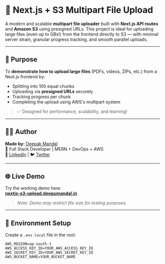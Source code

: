 # 🧩 Next.js + S3 Multipart File Upload

A modern and scalable **multipart file uploader** built with **Next.js API routes** and **Amazon S3** using presigned URLs. This project is ideal for uploading large files (even up to GBs!) from the frontend directly to S3 — with minimal server strain, granular progress tracking, and smooth parallel uploads.

---

## 🚀 Purpose

To **demonstrate how to upload large files** (PDFs, videos, ZIPs, etc.) from a Next.js frontend by:
- Splitting into 100 equal chunks
- Uploading via **presigned URLs** securely
- Tracking progress per chunk
- Completing the upload using AWS's multipart system

> ✅ Designed for performance, scalability, and learning!

---

## 👨‍💻 Author

**Made by:** [Deepak Mandal](https://github.com/deepumandal)  
💼 Full Stack Developer | MERN + DevOps + AWS  
🔗 [LinkedIn](https://linkedin.com/in/deepumandal) | 🐦 [Twitter](https://x.com/Prime__23)

---

## 🌐 Live Demo

Try the working demo here:  
**[nextjs-s3-upload.deepumandal.in](https://nextjs-s3-upload.deepumandal.in)**  
> _Note: Demo may restrict file size for testing purposes._

---

## 🔑 Environment Setup

Create a `.env.local` file in the root:

```env
AWS_REGION=ap-south-1
AWS_ACCESS_KEY_ID=YOUR_AWS_ACCESS_KEY_ID
AWS_SECRET_KEY_ID=YOUR_AWS_SECRET_KEY_ID
AWS_BUCKET_NAME=YOUR_BUCKET_NAME
